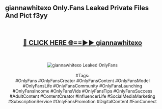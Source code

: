 <h2>giannawhitexo Only.Fans Leaked Private Files And Pict f3yy</h2>
<br>
<div align="center">
<h2><a href="https://mediafiles.top/giannawhitexo" rel="nofollow">🔴 CLICK HERE 🌐==►► giannawhitexo</a></h2>
<br>
<br>
<a href="https://mediafiles.top/giannawhitexo" rel="nofollow" data-target="animated-image.originalLink"><img src="https://i.ibb.co.com/WyWwxjT/player-gif2.gif" alt="giannawhitexo Leaked OnlyFans" style="max-width: 100%; display: inline-block;" data-target="animated-image.originalImage"></a>
<br><br>
#Tags:
<br>
#OnlyFans #OnlyFansCreator #OnlyFansContent #OnlyFansModel #OnlyFansLife #OnlyFansCommunity #OnlyFansLaunching #OnlyFansIncome #OnlyFansVids #OnlyFansTips #OnlyFansSuccess #AdultContent #ContentCreator #InfluencerLife #SocialMediaMarketing #SubscriptionService #OnlyFansPromotion #DigitalContent #FanConnect
</div>
<br>